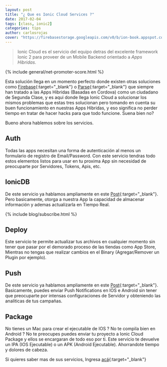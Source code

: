 ```yaml
---
layout: post
title: "¿ Que es Ionic Cloud Services ?"
date: 2017-02-04
tags: [class, ionic2]
categories: tips
author: carlosrojas
cover: "https://firebasestorage.googleapis.com/v0/b/ion-book.appspot.com/o/posts%2Fcloudservices%2Fcloud-welcome-illustration.png?alt=media&token=96d7e1a3-e269-4440-9b55-bf1f00793338"
---
```

> Ionic Cloud es el servicio del equipo detras del excelente framework Ionic 2 para proveer de un Mobile Backend orientado a *Apps Hibridas*.

<amp-img width="1024" height="512" layout="responsive" src="https://firebasestorage.googleapis.com/v0/b/ion-book.appspot.com/o/posts%2Fcloudservices%2Fcloud-welcome-illustration.png?alt=media&token=96d7e1a3-e269-4440-9b55-bf1f00793338"></amp-img> 

{% include general/net-promoter-score.html %} 

Esta solución llega en un momento perfecto donde existen otras soluciones como [Firebase](firebase.google.com){:target="_blank"} o [Parse](https://parseplatform.github.io/){:target="_blank"} que siempre han tratado a las Apps Hibridas (Basadas en Cordova) como un ciudadano 
de Segunda Clase, y es aqui donde llega Ionic Cloud a solucionar los mismos problemas que estas tres solucionan pero tomando en cuenta su buen funcionamiento en nuestras Apps Hibridas, y eso significa no perder tiempo en tratar de hacer hacks para que todo funcione. Suena bien no?

Bueno ahora hablemos sobre los servicios.

## Auth

Todas las apps necesitan una forma de autenticación al menos un formulario de registro de Email/Password. Con este servicio tendras todo estos elementos listos para usar en tu proxima App sin necesidad de preocuparte por Servidores, Tokens, Apis, etc.

## IonicDB

De este servicio ya hablamos ampliamente en este [Post](/blog/news/IonicDB/){:target="_blank"}. Pero basicamente, otorga a nuestra App la capacidad de almacenar información y ademas actualizarla en Tiempo Real.

{% include blog/subscribe.html %}

## Deploy

Este servicio te permite actualizar tus archivos en cualquier momento sin tener que pasar por el demorado proceso de las tiendas como App Store, Mientras no tengas que realizar cambios en el Binary (Agregar/Remover un Plugin por ejemplo).

## Push

De este servicio ya hablamos ampliamente en este [Post](/blog/ionic2/ionic-push-notifications/){:target="_blank"}. Basicamente, puedes enviar Push Notifications en IOS e Android sin tener que preocuparte por intensas configuraciones de Servidor y obteniendo las analiticas de tus campañas.

## Package

No tienes un Mac para crear el ejecutable de IOS ? No te compila bien en Android ? No te preocupes puedes enviar tu proyecto a Ionic Cloud Package y ellos se encargaran de todo eso por ti. Este servicio te devuelve un IPA (IOS Ejecutable) o un APK (Android Ejecutable). Ahorrandote tiempo y dolores de cabeza.

Si quieres saber mas de sus servicios, Ingresa [acá](http://docs.ionic.io/){:target="_blank"}

